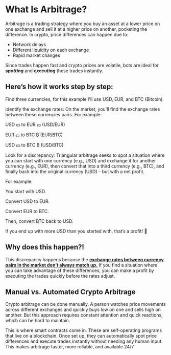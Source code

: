 <h1>What Is Arbitrage?</h1>
Arbitrage is a trading strategy where you buy an asset at a lower price on one exchange and sell it at a higher price on another, pocketing the difference. 
In crypto, price differences can happen due to:
<ul>
  <li>Network delays</li>
  <li>Different liquidity on each exchange</li>
  <li>Rapid market changes</li>
</ul>

<p>Since trades happen fast and crypto prices are volatile, bots are ideal for <strong><em>spotting</em></strong> and <strong><em>executing</em></strong> these trades instantly.</p>

<h2>Here’s how it works step by step:</h2>

Find three currencies, for this example I'll use USD, EUR, and BTC (Bitcoin).

Identify the exchange rates: On the market, you'll find the exchange rates between these currencies pairs. For example:

USD 💵 to EUR 💶 (USD/EUR)

EUR 💶 to BTC ₿ (EUR/BTC)

USD 💵 to BTC ₿ (USD/BTC)

Look for a discrepancy: Triangular arbitrage seeks to spot a situation where you can start with one currency (e.g., USD) and exchange it for another currency (e.g., EUR), then convert that into a third currency (e.g., BTC), and finally back into the original currency (USD) – but with a net profit.

For example:

You start with USD.

Convert USD to EUR.

Convert EUR to BTC.

Then, convert BTC back to USD.

If you end up with more USD than you started with, that’s a profit! 🤑

<h2>Why does this happen?!</h2> 
This discrepancy happens because the <b><u>exchange rates between currency pairs in the market don’t always match up.</u></b> If you find a situation where you can take advantage of these differences, you can make a profit by executing the trades quickly before the rates adjust.

<h2>Manual vs. Automated Crypto Arbitrage</h2>

<p>Crypto arbitrage can be done manually. A person watches price movements across different exchanges and quickly buys low on one and sells high on another. But this approach requires constant attention and quick reactions, which can be hard to maintain.</p>

<p>This is where smart contracts come in. These are self-operating programs that live on a blockchain. Once set up, they can automatically spot price differences and execute trades instantly without needing any human input. This makes arbitrage faster, more reliable, and available 24/7.</p>

